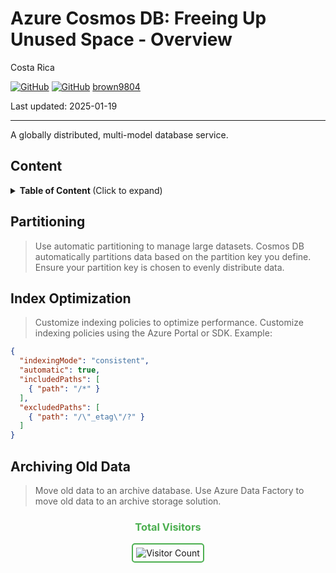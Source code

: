 # Azure Cosmos DB: Freeing Up Unused Space - Overview 

Costa Rica

[![GitHub](https://badgen.net/badge/icon/github?icon=github&label)](https://github.com) 
[![GitHub](https://img.shields.io/badge/--181717?logo=github&logoColor=ffffff)](https://github.com/)
[brown9804](https://github.com/brown9804)

Last updated: 2025-01-19

----------

A globally distributed, multi-model database service.

## Content 

<details>
<summary><b>Table of Content </b> (Click to expand)</summary>

- [Content](#content)
- [Partitioning](#partitioning)
- [Index Optimization](#index-optimization)
- [Archiving Old Data](#archiving-old-data)

</details>

## Partitioning

> Use automatic partitioning to manage large datasets. Cosmos DB automatically partitions data based on the partition key you define. Ensure your partition key is chosen to evenly distribute data.

## Index Optimization

> Customize indexing policies to optimize performance. Customize indexing policies using the Azure Portal or SDK. Example:

 ```json
 {
   "indexingMode": "consistent",
   "automatic": true,
   "includedPaths": [
     { "path": "/*" }
   ],
   "excludedPaths": [
     { "path": "/\"_etag\"/?" }
   ]
 }
 ```

## Archiving Old Data

> Move old data to an archive database. Use Azure Data Factory to move old data to an archive storage solution.


<div align="center">
  <h3 style="color: #4CAF50;">Total Visitors</h3>
  <img src="https://profile-counter.glitch.me/brown9804/count.svg" alt="Visitor Count" style="border: 2px solid #4CAF50; border-radius: 5px; padding: 5px;"/>
</div>
